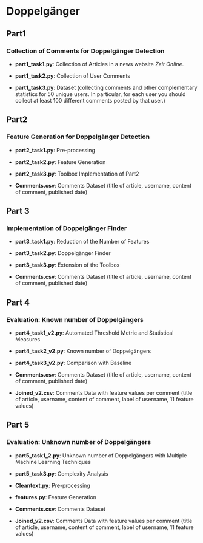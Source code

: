 # Doppelgänger

## Part1 
### Collection of Comments for Doppelgänger Detection

* **part1_task1.py**: Collection of Articles in a news website _Zeit Online_.

* **part1_task2.py**: Collection of User Comments

* **part1_task3.py**: Dataset (collecting comments and other complementary statistics for 50 unique users. In particular, for each user you should collect at least 100 different comments posted by that user.)

## Part2
### Feature Generation for Doppelgänger Detection

* **part2_task1.py**: Pre-processing
* **part2_task2.py**: Feature Generation
* **part2_task3.py**: Toolbox Implementation of Part2

* **Comments.csv**: Comments Dataset (title of article, username, content of comment, published date)

## Part 3
### Implementation of Doppelgänger Finder

* **part3_task1.py**: Reduction of the Number of Features
* **part3_task2.py**: Doppelgänger Finder
* **part3_task3.py**: Extension of the Toolbox

* **Comments.csv**: Comments Dataset (title of article, username, content of comment, published date)


## Part 4
### Evaluation: Known number of Doppelgängers

* **part4_task1_v2.py**: Automated Threshold Metric and Statistical Measures
* **part4_task2_v2.py**: Known number of Doppelgängers
* **part4_task3_v2.py**: Comparison with Baseline

* **Comments.csv**: Comments Dataset (title of article, username, content of comment, published date)
* **Joined_v2.csv**: Comments Data with feature values per comment (title of article, username, content of comment, label of username, 11 feature values)


## Part 5
### Evaluation: Unknown number of Doppelgängers

* **part5_task1_2.py**: Unknown number of Doppelgängers with Multiple Machine Learning Techniques
* **part5_task3.py**: Complexity Analysis
* **Cleantext.py**: Pre-processing
* **features.py**: Feature Generation

* **Comments.csv**: Comments Dataset
* **Joined_v2.csv**: Comments Data with feature values per comment (title of article, username, content of comment, label of username, 11 feature values)
